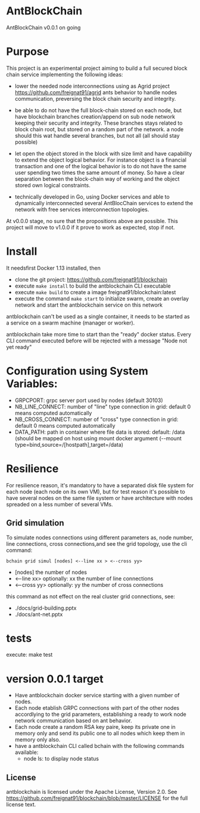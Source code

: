 # AntBlockChain

AntBlockChain v0.0.1 on going

# Purpose

This project is an experimental project aiming to build a full secured block chain service implementing the following ideas:

- lower the needed node interconnections using as Agrid project https://github.com/freignat91/agrid ants behavior to handle nodes communication, preversing the block chain security and integrity.

- be able to do not have the full block-chain stored on each node, but have blockchain branches creation/append on sub node network keeping their security and integrity. These branches stays related to block chain root, but stored on a random part of the network. a node should this wat handle several branches, but not all (all should stay possible)

- let open the object stored in the block with size limit and have capability to extend the object logical behavior. For instance object is a financial transaction and one of the logical behavior is to do not have the same user spending two times the same amount of money. So have a clear separation between the block-chain way of working and the object stored own logical constraints.

- technically developed in Go, using Docker services and able to dynamically interconnected several AntBlocChain services to extend the network with free services interconnection topologies.


At v0.0.0 stage, no sure that the propositions above are possible. This project will move to v1.0.0 if it prove to work as expected, stop if not.


# Install

It needsfirst Docker 1.13 installed, then

- clone the git project: https://github.com/freignat91/blockchain
- execute `make install` to build the antblockchain CLI executable
- execute `make build` to create a image freignat91/blockchain:latest
- execute the command `make start` to initialize swarm, create an overlay network and start the antblockchain service on this network

antblockchain can't be used as a single container, it needs to be started as a service on a swarm machine (manager or worker).


antblockchain take more time to start than the "ready" docker status. Every CLI command executed before will be rejected with a message "Node not yet ready"


# Configuration using System Variables:


- GRPCPORT:               grpc server port used by nodes (default 30103)
- NB_LINE_CONNECT:        number of "line" type connection in grid: default 0 means computed automatically
- NB_CROSS_CONNECT:       number of "cross" type connection in grid: default 0 means computed automatically
- DATA_PATH:              path in container where file data is stored: default: /data (should be mapped on host using mount docker argument (--mount type=bind,source=/[hostpath],target=/data)


# Resilience

For resilience reason, it's mandatory to have a separated disk file system for each node (each node on its own VM), but for test reason it's possible to have several nodes on the same file system or have architecture with nodes spreaded on a less number of several VMs.


## Grid simulation

To simulate nodes connections using different parameters as, node number, line connections, cross connections,and see the grid topology, use the cli command:

`bchain grid simul [nodes] <--line xx > <--cross yy>`
- [nodes] the number of nodes
- <--line xx> optionally: xx the number of line connections 
- <--cross yy> optionally: yy the number of cross connections 

this command as not effect on the real cluster grid connections, see:
- ./docs/grid-building.pptx
- ./docs/ant-net.pptx


# tests

execute: make test


# version 0.0.1 target

- Have antblockchain docker service starting with a given number of nodes. 
- Each node etablish GRPC connections with part of the other nodes accordlying to the grid parameters, establishing a ready to work node network communication based on ant behavior.
- Each node create a random RSA key paire, keep its private one in memory only and send its public one to all nodes which keep them in memory only also.
- have a antblockchain CLI called bchain with the following commands available:
    - node ls: to display node status


## License

antblockchain is licensed under the Apache License, Version 2.0. See https://github.com/freignat91/blockchain/blob/master/LICENSE
for the full license text.
